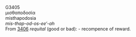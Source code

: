 <body>
  <p>G3405<br>  μισθαποδοσία  <br> misthapodosia  <br><i>mis-thap-od-os-ee‘-ah </i><br>From <a href="g3406.htm">3406</a>  <i>requital</i> (good or bad): - recompence of reward.<br></p>
 </body>